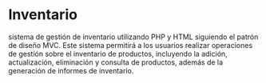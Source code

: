 # Inventario
sistema de gestión de inventario utilizando PHP y HTML siguiendo el patrón de diseño MVC. Este sistema permitirá a los usuarios realizar operaciones de gestión sobre el inventario de productos, incluyendo la adición, actualización, eliminación y consulta de productos, además de la generación de informes de inventario.
